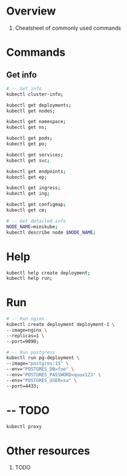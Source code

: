 # Overview
1. Cheatsheet of commonly used commands


# Commands

## Get info
```sh
# -- Get info
kubectl cluster-info;

kubectl get deployments;
kubectl get nodes;

kubectl get namespace;
kubectl get ns;

kubectl get pods;
kubectl get po;

kubectl get services;
kubectl get svc;

kubectl get endpoints;
kubectl get ep;

kubectl get ingress;
kubectl get ing;

kubectl get configmap;
kubectl get cm;

# -- Get detailed info
NODE_NAME=minikube;
kubectl describe node $NODE_NAME;
```


# Help
```sh
kubectl help create deployment;
kubectl help run;
```


# Run
```bash
# -- Run nginx
kubectl create deployment deployment-1 \
--image=nginx \
--replicas=1 \
--port=9090;

# -- Run postgress
kubectl run pg-deployment \
--image="postgres:15" \
--env="POSTGRES_DB=foo" \
--env="POSTGRES_PASSWORD=quux123" \
--env="POSTGRES_USER=sa" \
--port=4433;


```


# -- TODO
```sh
kubectl proxy

```


# Other resources
1. TODO